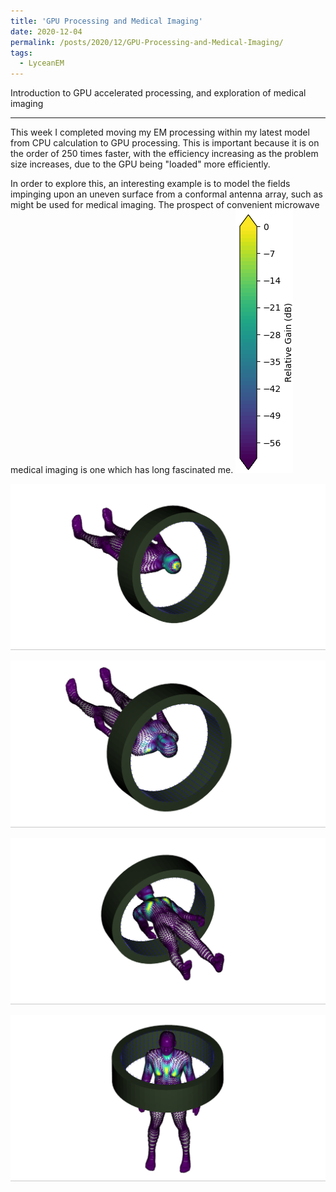 ```yaml
---
title: 'GPU Processing and Medical Imaging'
date: 2020-12-04
permalink: /posts/2020/12/GPU-Processing-and-Medical-Imaging/
tags:
  - LyceanEM
---
```


Introduction to GPU accelerated processing, and exploration of medical imaging

---
This week I completed moving my EM processing within my latest model from CPU calculation to GPU processing. This is important because it is on the order of 250 times faster, with the efficiency increasing as the problem size increases, due to the GPU being &quot;loaded&quot; more efficiently.

In order to explore this, an interesting example is to model the fields impinging upon an uneven surface from a conformal antenna array, such as might be used for medical imaging. The prospect of convenient microwave medical imaging is one which has long fascinated me.
![Relative Scale](/images/RelativeGainColorbar.png "Relative Power Color scale")

![Head Imaging](/images/medicalimagingneutralfocus.png "Relative Power plotted over Body Model")

![Weighted Head Imaging](/images/medicalimagingformedtohead.png "Relative Power plotted over body Model, weighted towards head")

![Chest Imaging](/images/medicalimagingchestneutralfocus.png "Relative Power plotted over body model, with scanner located over chest region")

![Chest Imaging](/images/medicalimagingchestneutralfocusupright.png "Relative Power plotted over body model, with scanner located over chest region")

<script src="https://utteranc.es/client.js"
        repo="LyceanEM/LyceanEM.github.io"
        issue-term="GPU-Processing-and-Medical-Imaging"
        theme="github-light"
        crossorigin="anonymous"
        async>
</script>
